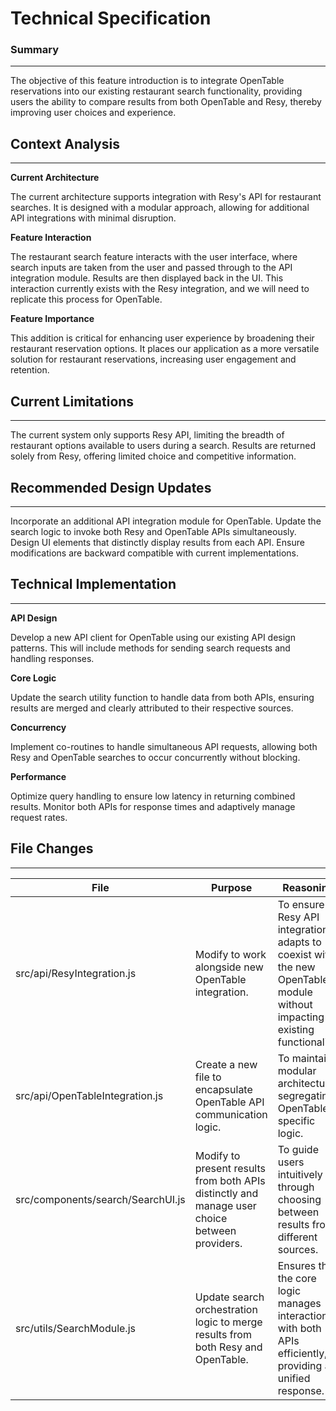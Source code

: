 # Technical Specification

### Summary
-------------

The objective of this feature introduction is to integrate OpenTable reservations into our existing restaurant search functionality, providing users the ability to compare results from both OpenTable and Resy, thereby improving user choices and experience.

## Context Analysis
-------------

**Current Architecture**

The current architecture supports integration with Resy&#x27;s API for restaurant searches. It is designed with a modular approach, allowing for additional API integrations with minimal disruption.

**Feature Interaction**

The restaurant search feature interacts with the user interface, where search inputs are taken from the user and passed through to the API integration module. Results are then displayed back in the UI. This interaction currently exists with the Resy integration, and we will need to replicate this process for OpenTable.

**Feature Importance**

This addition is critical for enhancing user experience by broadening their restaurant reservation options. It places our application as a more versatile solution for restaurant reservations, increasing user engagement and retention.


## Current Limitations
-------------

The current system only supports Resy API, limiting the breadth of restaurant options available to users during a search. Results are returned solely from Resy, offering limited choice and competitive information.


## Recommended Design Updates
-------------

Incorporate an additional API integration module for OpenTable. Update the search logic to invoke both Resy and OpenTable APIs simultaneously. Design UI elements that distinctly display results from each API. Ensure modifications are backward compatible with current implementations.

## Technical Implementation
-------------

**API Design**

Develop a new API client for OpenTable using our existing API design patterns. This will include methods for sending search requests and handling responses.

**Core Logic** 

Update the search utility function to handle data from both APIs, ensuring results are merged and clearly attributed to their respective sources.

**Concurrency**

Implement co-routines to handle simultaneous API requests, allowing both Resy and OpenTable searches to occur concurrently without blocking.

**Performance**

Optimize query handling to ensure low latency in returning combined results. Monitor both APIs for response times and adaptively manage request rates.

## File Changes
-------------

| File  | Purpose | Reasoning |
| ------------- | ------------- | ------------- |
| src/api/ResyIntegration.js  | Modify to work alongside new OpenTable integration. | To ensure Resy API integration adapts to coexist with the new OpenTable module without impacting existing functionality. |
| src/api/OpenTableIntegration.js  | Create a new file to encapsulate OpenTable API communication logic. | To maintain modular architecture, segregating OpenTable specific logic. |
| src/components/search/SearchUI.js  | Modify to present results from both APIs distinctly and manage user choice between providers. | To guide users intuitively through choosing between results from different sources. |
| src/utils/SearchModule.js  | Update search orchestration logic to merge results from both Resy and OpenTable. | Ensures that the core logic manages interactions with both APIs efficiently, providing a unified response. |

